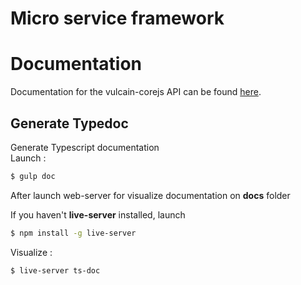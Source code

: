 # Micro service framework 

# Documentation
Documentation for the vulcain-corejs API can be found [here](./docs/index.md).


## Generate Typedoc  
Generate Typescript documentation  
Launch :  
```bash 
$ gulp doc
```

After launch web-server for visualize documentation on **docs** folder

If you haven't **live-server** installed, launch 
```bash 
$ npm install -g live-server
```


Visualize :
```bash 
$ live-server ts-doc
```

